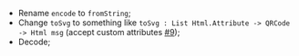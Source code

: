 - Rename `encode` to `fromString`;
- Change `toSvg` to something like `toSvg : List Html.Attribute -> QRCode -> Html msg` (accept custom attributes [#9](https://github.com/pablohirafuji/elm-qrcode/issues/9));
- Decode;
